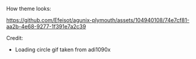 How theme looks:


https://github.com/Efeisot/agunix-plymouth/assets/104940108/74e7cf81-aa2b-4e68-9277-1f391e7a2c39

Credit:
- Loading circle gif taken from adi1090x
